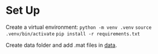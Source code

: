 # Set Up

Create a virtual environment:
`python -m venv .venv`
`source .venv/bin/activate`
`pip install -r requirements.txt`

Create data folder and add .mat files in [data](https://n796ep6qnk0.jp.larksuite.com/drive/folder/Efwqfrq0al9t3Pdxh5Tj4x7lpSe).
